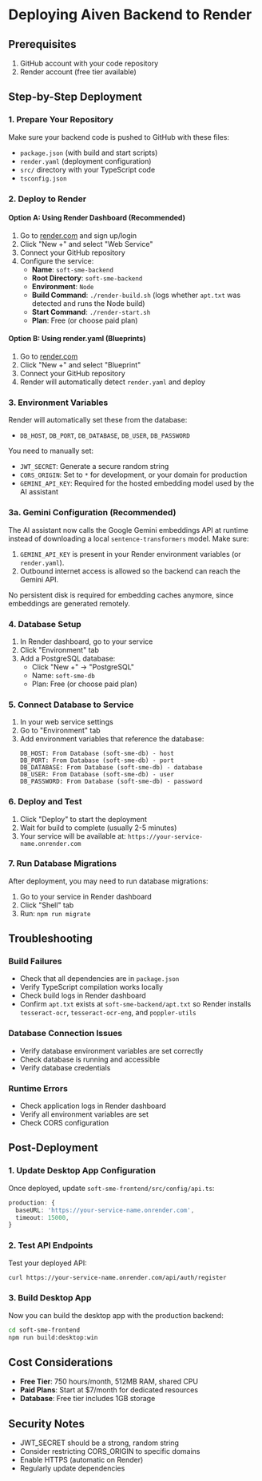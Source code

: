 # Deploying Aiven Backend to Render

## Prerequisites
1. GitHub account with your code repository
2. Render account (free tier available)

## Step-by-Step Deployment

### 1. Prepare Your Repository
Make sure your backend code is pushed to GitHub with these files:
- `package.json` (with build and start scripts)
- `render.yaml` (deployment configuration)
- `src/` directory with your TypeScript code
- `tsconfig.json`

### 2. Deploy to Render

#### Option A: Using Render Dashboard (Recommended)
1. Go to [render.com](https://render.com) and sign up/login
2. Click "New +" and select "Web Service"
3. Connect your GitHub repository
4. Configure the service:
   - **Name**: `soft-sme-backend`
   - **Root Directory**: `soft-sme-backend`
   - **Environment**: `Node`
   - **Build Command**: `./render-build.sh` (logs whether `apt.txt` was detected and runs the Node build)
   - **Start Command**: `./render-start.sh`
   - **Plan**: Free (or choose paid plan)

#### Option B: Using render.yaml (Blueprints)
1. Go to [render.com](https://render.com)
2. Click "New +" and select "Blueprint"
3. Connect your GitHub repository
4. Render will automatically detect `render.yaml` and deploy

### 3. Environment Variables
Render will automatically set these from the database:
- `DB_HOST`, `DB_PORT`, `DB_DATABASE`, `DB_USER`, `DB_PASSWORD`

You need to manually set:
- `JWT_SECRET`: Generate a secure random string
- `CORS_ORIGIN`: Set to `*` for development, or your domain for production
- `GEMINI_API_KEY`: Required for the hosted embedding model used by the AI assistant

### 3a. Gemini Configuration (Recommended)
The AI assistant now calls the Google Gemini embeddings API at runtime instead of downloading a local `sentence-transformers` model. Make sure:

1. `GEMINI_API_KEY` is present in your Render environment variables (or `render.yaml`).
2. Outbound internet access is allowed so the backend can reach the Gemini API.

No persistent disk is required for embedding caches anymore, since embeddings are generated remotely.

### 4. Database Setup
1. In Render dashboard, go to your service
2. Click "Environment" tab
3. Add a PostgreSQL database:
   - Click "New +" → "PostgreSQL"
   - Name: `soft-sme-db`
   - Plan: Free (or choose paid plan)

### 5. Connect Database to Service
1. In your web service settings
2. Go to "Environment" tab
3. Add environment variables that reference the database:
   ```
   DB_HOST: From Database (soft-sme-db) - host
   DB_PORT: From Database (soft-sme-db) - port
   DB_DATABASE: From Database (soft-sme-db) - database
   DB_USER: From Database (soft-sme-db) - user
   DB_PASSWORD: From Database (soft-sme-db) - password
   ```

### 6. Deploy and Test
1. Click "Deploy" to start the deployment
2. Wait for build to complete (usually 2-5 minutes)
3. Your service will be available at: `https://your-service-name.onrender.com`

### 7. Run Database Migrations
After deployment, you may need to run database migrations:
1. Go to your service in Render dashboard
2. Click "Shell" tab
3. Run: `npm run migrate`

## Troubleshooting

### Build Failures
- Check that all dependencies are in `package.json`
- Verify TypeScript compilation works locally
- Check build logs in Render dashboard
- Confirm `apt.txt` exists at `soft-sme-backend/apt.txt` so Render installs `tesseract-ocr`, `tesseract-ocr-eng`, and `poppler-utils`

### Database Connection Issues
- Verify database environment variables are set correctly
- Check database is running and accessible
- Verify database credentials

### Runtime Errors
- Check application logs in Render dashboard
- Verify all environment variables are set
- Check CORS configuration

## Post-Deployment

### 1. Update Desktop App Configuration
Once deployed, update `soft-sme-frontend/src/config/api.ts`:
```typescript
production: {
  baseURL: 'https://your-service-name.onrender.com',
  timeout: 15000,
}
```

### 2. Test API Endpoints
Test your deployed API:
```bash
curl https://your-service-name.onrender.com/api/auth/register
```

### 3. Build Desktop App
Now you can build the desktop app with the production backend:
```bash
cd soft-sme-frontend
npm run build:desktop:win
```

## Cost Considerations
- **Free Tier**: 750 hours/month, 512MB RAM, shared CPU
- **Paid Plans**: Start at $7/month for dedicated resources
- **Database**: Free tier includes 1GB storage

## Security Notes
- JWT_SECRET should be a strong, random string
- Consider restricting CORS_ORIGIN to specific domains
- Enable HTTPS (automatic on Render)
- Regularly update dependencies 
